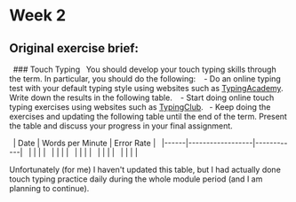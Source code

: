 # Week 2

## Original exercise brief:

&ensp;### Touch Typing
&ensp;You should develop your touch typing skills through the term. In particular, you should do the following:
&ensp; - Do an online typing test with your default typing style using websites such as [TypingAcademy](https://www.typing.academy/typing-tutor/typing-test). Write down the results in the following table.
&ensp; - Start doing online touch typing exercises using websites such as [TypingClub](https://www.typingclub.com/).
&ensp;- Keep doing the exercises and updating the following table until the end of the term. Present the table and discuss your progress in your final assignment.

&ensp;| Date | Words per Minute | Error Rate |
&ensp;|------|------------------|------------|
&ensp;| | | |
&ensp;| | | |
&ensp;| | | |
&ensp;| | | |
&ensp;| | | |

Unfortunately (for me) I haven't updated this table, but I had actually done touch typing practice daily
during the whole module period (and I am planning to continue).
